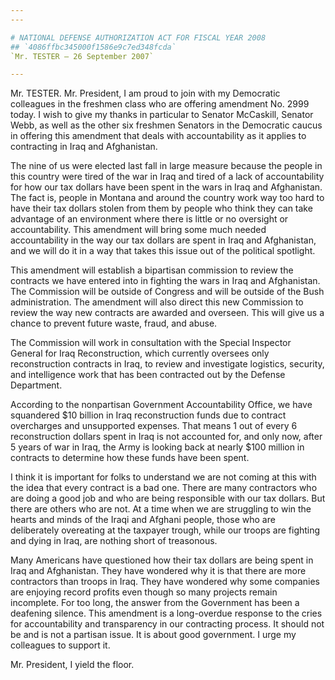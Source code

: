 ```yaml
---
---

# NATIONAL DEFENSE AUTHORIZATION ACT FOR FISCAL YEAR 2008
## `4086ffbc345000f1586e9c7ed348fcda`
`Mr. TESTER — 26 September 2007`

---
```



Mr. TESTER. Mr. President, I am proud to join with my Democratic 
colleagues in the freshmen class who are offering amendment No. 2999 
today. I wish to give my thanks in particular to Senator McCaskill, 
Senator Webb, as well as the other six freshmen Senators in the 
Democratic caucus in offering this amendment that deals with 
accountability as it applies to contracting in Iraq and Afghanistan.

The nine of us were elected last fall in large measure because the 
people in this country were tired of the war in Iraq and tired of a 
lack of accountability for how our tax dollars have been spent in the 
wars in Iraq and Afghanistan. The fact is, people in Montana and around 
the country work way too hard to have their tax dollars stolen from 
them by people who think they can take advantage of an environment 
where there is little or no oversight or accountability. This amendment 
will bring some much needed accountability in the way our tax dollars 
are spent in Iraq and Afghanistan, and we will do it in a way that 
takes this issue out of the political spotlight.

This amendment will establish a bipartisan commission to review the 
contracts we have entered into in fighting the wars in Iraq and 
Afghanistan. The Commission will be outside of Congress and will be 
outside of the Bush administration. The amendment will also direct this 
new Commission to review the way new contracts are awarded and 
overseen. This will give us a chance to prevent future waste, fraud, 
and abuse.

The Commission will work in consultation with the Special Inspector 
General for Iraq Reconstruction, which currently oversees only 
reconstruction contracts in Iraq, to review and investigate logistics, 
security, and intelligence work that has been contracted out by the 
Defense Department.

According to the nonpartisan Government Accountability Office, we 
have squandered $10 billion in Iraq reconstruction funds due to 
contract overcharges and unsupported expenses. That means 1 out of 
every 6 reconstruction dollars spent in Iraq is not accounted for, and 
only now, after 5 years of war in Iraq, the Army is looking back at 
nearly $100 million in contracts to determine how these funds have been 
spent.

I think it is important for folks to understand we are not coming at 
this with the idea that every contract is a bad one. There are many 
contractors who are doing a good job and who are being responsible with 
our tax dollars. But there are others who are not. At a time when we 
are struggling to win the hearts and minds of the Iraqi and Afghani 
people, those who are deliberately overeating at the taxpayer trough, 
while our troops are fighting and dying in Iraq, are nothing short of 
treasonous.

Many Americans have questioned how their tax dollars are being spent 
in Iraq and Afghanistan. They have wondered why it is that there are 
more contractors than troops in Iraq. They have wondered why some 
companies are enjoying record profits even though so many projects 
remain incomplete. For too long, the answer from the Government has 
been a deafening silence. This amendment is a long-overdue response to 
the cries for accountability and transparency in our contracting 
process. It should not be and is not a partisan issue. It is about good 
government. I urge my colleagues to support it.

Mr. President, I yield the floor.